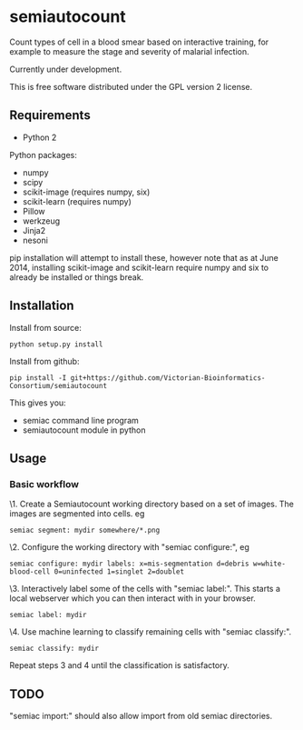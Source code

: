 # semiautocount

Count types of cell in a blood smear based on interactive training,
for example to measure the stage and severity of malarial infection.

Currently under development.

This is free software distributed under the GPL version 2 license.

## Requirements

- Python 2

Python packages:

- numpy
- scipy
- scikit-image (requires numpy, six)
- scikit-learn (requires numpy)
- Pillow
- werkzeug
- Jinja2
- nesoni

pip installation will attempt to install these, however note that
as at June 2014, installing scikit-image and scikit-learn require 
numpy and six to already be installed or things break.


## Installation

Install from source:

    python setup.py install

Install from github:

    pip install -I git+https://github.com/Victorian-Bioinformatics-Consortium/semiautocount
  
This gives you:

- semiac command line program  
- semiautocount module in python


## Usage

### Basic workflow

\1. Create a Semiautocount working directory based on a set of images.
The images are segmented into cells. eg

    semiac segment: mydir somewhere/*.png

\2. Configure the working directory with "semiac configure:", eg

    semiac configure: mydir labels: x=mis-segmentation d=debris w=white-blood-cell 0=uninfected 1=singlet 2=doublet

\3. Interactively label some of the cells with "semiac label:". This starts a 
local webserver which you can then interact with in your browser.

    semiac label: mydir

\4. Use machine learning to classify remaining cells with "semiac classify:".

    semiac classify: mydir

Repeat steps 3 and 4 until the classification is satisfactory.


## TODO

"semiac import:" should also allow import from old semiac directories.




